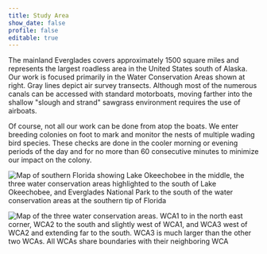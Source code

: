 ```yaml
---
title: Study Area
show_date: false
profile: false
editable: true
---
```


The mainland Everglades covers approximately 1500 square miles and represents the largest roadless area in the United States south of Alaska. Our work is focused primarily in the Water Conservation Areas shown at right. Gray lines depict air survey transects. Although most of the numerous canals can be accessed with standard motorboats, moving farther into the shallow "slough and strand" sawgrass environment requires the use of airboats.

Of course, not all our work can be done from atop the boats. We enter breeding colonies on foot to mark and monitor the nests of multiple wading bird species. These checks are done in the cooler morning or evening periods of the day and for no more than 60 consecutive minutes to minimize our impact on the colony.

![Map of southern Florida showing Lake Okeechobee in the middle, the three water conservation areas highlighted to the south of Lake Okeechobee, and Everglades National Park to the south of the water conservation areas at the southern tip of Florida](photo_study_1.jpg)


![Map of the three water conservation areas. WCA1 to in the north east corner, WCA2 to the south and slightly west of WCA1, and WCA3 west of WCA2 and extending far to the south. WCA3 is much larger than the other two WCAs. All WCAs share boundaries with their neighboring WCA](photo_study_2.jpg)